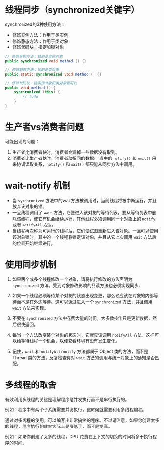 # 线程同步（synchronized关键字）
synchronized的3种使用方法：
- 修饰实例方法：作用于类实例
- 修饰静态方法：作用于类对象
- 修饰代码块：指定加锁对象
``` java
// 修饰实例方法：锁的是实例对象
public synchronized void method () {}

// 修饰静态方法：锁的是类对象
public static synchronized void method () {}

// 修饰代码块：锁实例对象和类对象都可以
public void method () {
    synchronized (this) {
        // todo
    }
}
```

# 生产者vs消费者问题
可能出现的问题：
1. 生产者比消费者快时，消费者会漏掉一些数据没有取到。
2. 消费者比生产者快时，消费者取相同的数据。
当中的 `notify()` 和 `wait()` 用来协调读取关系，`notify()` 和 `wait()` 都只能从同步方法中调用。

# wait-notify 机制
- 当 `synchronized` 方法中的wait方法被调用时，当前线程将被中断运行，并且放弃该对象的锁。
- 一旦线程调用了 `wait` 方法，它便进入该对象的等待列表。要从等待列表中删除该线程，使它有机会继续运行，其他线程必须调用同一个对象上的 `notify` 或者 `notifyAll` 方法。
- 当线程再次称为可运行的线程后，它们便试图重新进入该对象。一旦可以使用该对象锁时，其中的一个线程将锁定该对象，并且从它上次调用 `wait` 方法后的位置开始继续进行。

# 使用同步机制
1. 如果两个或多个线程修改一个对象，请将执行修改的方法声明为 `synchronized` 方法。受到对象修改影响的只读方法也必须实现同步.

2. 如果一个线程必须等待某个对象的状态出现变更，那么它应该在对象的内部等待而不是在外边等待。这可以通过进入一个 `synchronized` 方法，并且调用 `wait` 方法来实现。

3. 不要在 `synchronized` 方法中花费大量的时间。大多数操作只是更新数据，然后很快返回。

4. 每当一个方法改变某个对象的状态时，它就应该调用 `notifyAll` 方法。这样可以给等待线程一个机会，以便查看环境有没有发生变化。

5. 记住，`wait` 和 `notifyAll/notify` 方法都属于 Object 类的方法，而不是 Thread 类的方法。反复检查你对 `wait` 方法的调用与统一对象上的通知是否匹配。

# 多线程的取舍
有效利用多线程的关键是理解程序是并发执行而不是串行执行的。

例如：程序中有两个子系统需要并发执行，这时候就需要利用多线程编程。

通过对多线程的使用，可以编写出非常搞笑的程序。不过请注意，如果你创建太多的线程，程序执行的效率实际上是降低了，而不是提高。

例如：如果你创建了太多的线程，CPU 花费在上下文的切换的时间将多于执行程序的时间。
